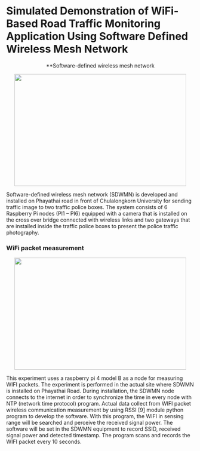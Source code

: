 # Simulated Demonstration of WiFi-Based Road Traffic Monitoring Application Using Software Defined Wireless Mesh Network

<p align="center">
  **Software-defined wireless mesh network
</p>

 
<p align="center">
  <img width="460" height="300" src="https://github.com/IoTcloudServe/Smart-Mobility-Chula/blob/master/Simulated%20Demonstration%20of%20WiFi-Based%20Road%20Traffic%20Monitoring%20Application%20Using%20Software%20Defined%20Wireless%20Mesh%20Network/outdoor_ex.PNG">
</p>

  Software-defined wireless mesh network (SDWMN) is developed and installed on Phayathai road in front of Chulalongkorn University for sending traffic image to two traffic police boxes. The system consists of 6 Raspberry Pi nodes (PI1 – PI6) equipped with a camera that is installed on the cross over bridge connected with wireless links and two gateways that are installed inside the traffic police boxes to present the police traffic photography. 

### WiFi packet measurement
<p align="center">
  <img width="460" height="300" src="https://github.com/IoTcloudServe/Smart-Mobility-Chula/blob/master/Simulated%20Demonstration%20of%20WiFi-Based%20Road%20Traffic%20Monitoring%20Application%20Using%20Software%20Defined%20Wireless%20Mesh%20Network/sniff_ssid.PNG">
</p>
  This experiment uses a raspberry pi 4 model B as a node for measuring WIFI packets. The experiment is performed in the actual site where SDWMN is installed on Phayathai Road. During installation, the SDWMN node connects to the internet in order to synchronize the time in every node with NTP (network time protocol) program. Actual data collect from WIFI packet wireless communication measurement by using RSSI [9] module python program to develop the software. With this program, the WIFI in sensing range will be searched and perceive the received signal power. The software will be set in the SDWMN equipment to record SSID, received signal power and detected timestamp. The program scans and records the WIFI packet every 10 seconds.
